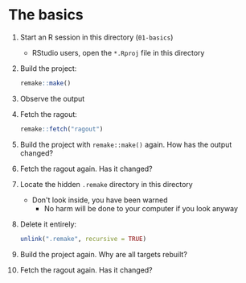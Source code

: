 # The basics

1. Start an R session in this directory (`01-basics`)
    - RStudio users, open the `*.Rproj` file in this directory
1. Build the project:
    ```r
    remake::make()
    ```
1. Observe the output
1. Fetch the ragout:
    ```r
    remake::fetch("ragout")
    ```
1. Build the project with `remake::make()` again. How has the output changed?
1. Fetch the ragout again. Has it changed?
1. Locate the hidden `.remake` directory in this directory
    - Don't look inside, you have been warned
        - No harm will be done to your computer if you look anyway
1. Delete it entirely:
    ```r
    unlink(".remake", recursive = TRUE)
    ```

1. Build the project again. Why are all targets rebuilt?
1. Fetch the ragout again. Has it changed?
